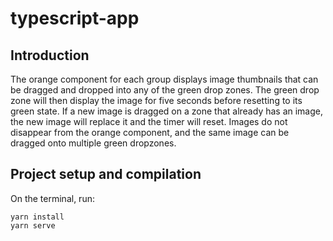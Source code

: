 # typescript-app

## Introduction

The orange component for each group displays image thumbnails that can be dragged and dropped into any of the green drop zones. The green drop zone will then display the image for five seconds before resetting to its green state. If a new image is dragged on a zone that already has an image, the new image will replace it and the timer will reset. Images do not disappear from the orange component, and the same image can be dragged onto multiple green dropzones.


## Project setup and compilation

On the terminal, run:

```
yarn install
yarn serve
```



